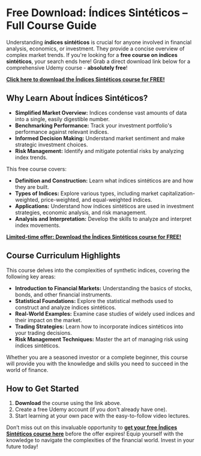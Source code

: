 # Free Download: Índices Sintéticos – Full Course Guide

Understanding **índices sintéticos** is crucial for anyone involved in financial analysis, economics, or investment. They provide a concise overview of complex market trends. If you're looking for a **free course on índices sintéticos**, your search ends here! Grab a direct download link below for a comprehensive Udemy course - **absolutely free**!

[**Click here to download the Índices Sintéticos course for FREE!**](https://udemywork.com/indices-sinteticos)

## Why Learn About Índices Sintéticos?

*   **Simplified Market Overview:** Indices condense vast amounts of data into a single, easily digestible number.
*   **Benchmarking Performance:** Track your investment portfolio's performance against relevant indices.
*   **Informed Decision Making:** Understand market sentiment and make strategic investment choices.
*   **Risk Management:** Identify and mitigate potential risks by analyzing index trends.

This free course covers:

*   **Definition and Construction:** Learn what índices sintéticos are and how they are built.
*   **Types of Indices:** Explore various types, including market capitalization-weighted, price-weighted, and equal-weighted indices.
*   **Applications:** Understand how índices sintéticos are used in investment strategies, economic analysis, and risk management.
*   **Analysis and Interpretation:** Develop the skills to analyze and interpret index movements.

[**Limited-time offer: Download the Índices Sintéticos course for FREE!**](https://udemywork.com/indices-sinteticos)

## Course Curriculum Highlights

This course delves into the complexities of synthetic indices, covering the following key areas:

*   **Introduction to Financial Markets:** Understanding the basics of stocks, bonds, and other financial instruments.
*   **Statistical Foundations:** Explore the statistical methods used to construct and analyze índices sintéticos.
*   **Real-World Examples:** Examine case studies of widely used indices and their impact on the market.
*   **Trading Strategies:** Learn how to incorporate índices sintéticos into your trading decisions.
*   **Risk Management Techniques:** Master the art of managing risk using índices sintéticos.

Whether you are a seasoned investor or a complete beginner, this course will provide you with the knowledge and skills you need to succeed in the world of finance.

## How to Get Started

1.  **Download** the course using the link above.
2.  Create a free Udemy account (if you don't already have one).
3.  Start learning at your own pace with the easy-to-follow video lectures.

Don’t miss out on this invaluable opportunity to **[get your free Índices Sintéticos course here](https://udemywork.com/indices-sinteticos)** before the offer expires! Equip yourself with the knowledge to navigate the complexities of the financial world. Invest in your future today!

